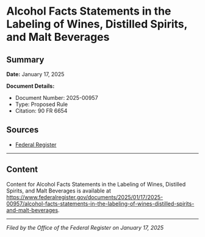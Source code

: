 # Alcohol Facts Statements in the Labeling of Wines, Distilled Spirits, and Malt Beverages

## Summary

**Date:** January 17, 2025

**Document Details:**
- Document Number: 2025-00957
- Type: Proposed Rule
- Citation: 90 FR 6654

## Sources
- [Federal Register](https://www.federalregister.gov/documents/2025/01/17/2025-00957/alcohol-facts-statements-in-the-labeling-of-wines-distilled-spirits-and-malt-beverages)

---

## Content

Content for Alcohol Facts Statements in the Labeling of Wines, Distilled Spirits, and Malt Beverages is available at https://www.federalregister.gov/documents/2025/01/17/2025-00957/alcohol-facts-statements-in-the-labeling-of-wines-distilled-spirits-and-malt-beverages.

---

*Filed by the Office of the Federal Register on January 17, 2025*
